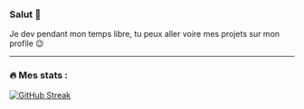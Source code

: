 ### Salut 👋

Je dev pendant mon temps libre, tu peux aller voire mes projets sur mon profile 😉

---

### :fire: Mes stats :

[![GitHub Streak](http://github-readme-streak-stats.herokuapp.com?user=LeonimusTTV&theme=radical&hide_border=true&date_format=j%20M%5B%20Y%5D)](https://git.io/streak-stats)

